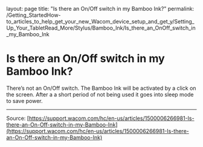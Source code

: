 layout: page
title: "Is there an On/Off switch in my Bamboo Ink?"
permalink: /Getting_StartedHow-to_articles_to_help_get_your_new_Wacom_device_setup_and_get_y/Setting_Up_Your_TabletRead_More/Stylus/Bamboo_Ink/Is_there_an_OnOff_switch_in_my_Bamboo_Ink

# Is there an On/Off switch in my Bamboo Ink?

There’s not an On/Off switch. The Bamboo Ink will be activated by a click on the screen. After a a short period of not being used it goes into sleep mode to save power.

---
Source: [https://support.wacom.com/hc/en-us/articles/1500006266981-Is-there-an-On-Off-switch-in-my-Bamboo-Ink](https://support.wacom.com/hc/en-us/articles/1500006266981-Is-there-an-On-Off-switch-in-my-Bamboo-Ink)
